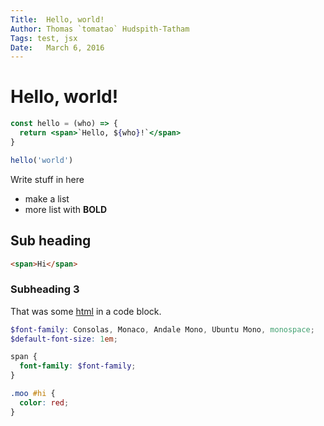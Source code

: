 ```yaml
---
Title:  Hello, world!
Author: Thomas `tomatao` Hudspith-Tatham
Tags: test, jsx
Date:   March 6, 2016
---
```


# Hello, world!

```jsx
const hello = (who) => {
  return <span>`Hello, ${who}!`</span>
}

hello('world')
```

Write stuff in here

- make a list
- more list with **BOLD**

## Sub heading

```html
<span>Hi</span>
```

### Subheading 3

That was some [html](https://www.google.co.uk/url?sa=t&rct=j&q=&esrc=s&source=web&cd=9&cad=rja&uact=8&ved=0ahUKEwii65-rk97LAhVJaRQKHetGC7UQFghVMAg&url=https%3A%2F%2Fen.wikipedia.org%2Fwiki%2FHTML&usg=AFQjCNGWzvKOMS3mJtkmYV17j6YJ6s2zNw&sig2=ENRFblQVVEh_AXxbgfoYBQ) in a code block.

```scss
$font-family: Consolas, Monaco, Andale Mono, Ubuntu Mono, monospace;
$default-font-size: 1em;

span {
  font-family: $font-family;
}

.moo #hi {
  color: red;
}
```
